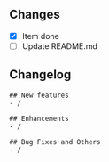 ## Changes

<!-- List all the changes made to the code. Add unticked items if some work has to be done -->

- [x] Item done
- [ ] Update README.md

## Changelog

<!-- If applicable, put here the changelog information with the category (New Features, Enhancements, Bug Fixes and Others) -->

```
## New features
- /

## Enhancements
- /

## Bug Fixes and Others
- /
```

